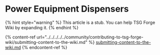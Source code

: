 # Power Equipment Dispensers

{% hint style="warning" %}
This article is a stub. You can help TSG Forge Wiki by expanding it.
{% endhint %}

{% content-ref url="../../../../../community/contributing-to-tsg-forge-wiki/submitting-content-to-the-wiki.md" %}
[submitting-content-to-the-wiki.md](../../../../../community/contributing-to-tsg-forge-wiki/submitting-content-to-the-wiki.md)
{% endcontent-ref %}

